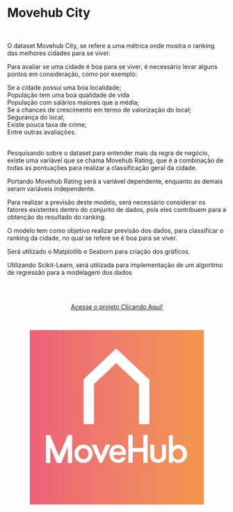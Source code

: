 # Movehub City

<br/>

O dataset Movehub City, se refere a uma métrica onde mostra o ranking das melhores cidades para se viver.

Para avaliar se uma cidade é boa para se viver, é necessário levar alguns pontos em consideração, como por exemplo:

Se a cidade possui uma boa localidade;<br/>
População tem uma boa qualidade de vida<br/>
População com salários maiores que a média;<br/>
Se a chances de crescimento em termo de valorização do local;<br/>
Segurança do local;<br/>
Existe pouca taxa de crime;<br/>
Entre outras avaliações.<br/><br/>

Pesquisando sobre o dataset para entender mais da regra de negócio, existe uma variável que se chama Movehub Rating, que é a combinação de todas as pontuações para realizar a classificação geral da cidade.

Portando Movehub Rating será a variável dependente, enquanto as demais seram variáveis independente.

Para realizar a previsão deste modelo, será necessário considerar os fatores existentes dentro do conjunto de dados, poís eles contribuem para a obtenção do resultado do ranking.

O modelo tem como objetivo realizar previsão dos dados, para classificar o ranking da cidade, no qual se refere se é boa para se viver.

Será utilizado o Matplotlib e Seaborn para criação dos gráficos.

Utilizando Scikit-Learn, será utilizada para implementação de um algoritmo de regressão para a modelagem dos dados

<br/>
<br/>

<p align="center"><a href="https://wenceslau93.github.io/Movehub_City/">Acesse o projeto Clicando Aqui!</a></p>

<br/>

<p align="center">
<img src="https://github.com/Wenceslau93/Movehub_City/blob/main/movehub_city.jpg" alt="some text">
</center></p>

